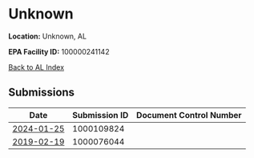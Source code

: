 # Unknown

**Location:** Unknown, AL

**EPA Facility ID:** 100000241142

[Back to AL Index](../../index.md)

## Submissions

| Date | Submission ID | Document Control Number |
|------|--------------|-------------------------|
| [2024-01-25](submissions/1000109824.md) | 1000109824 |  |
| [2019-02-19](submissions/1000076044.md) | 1000076044 |  |
